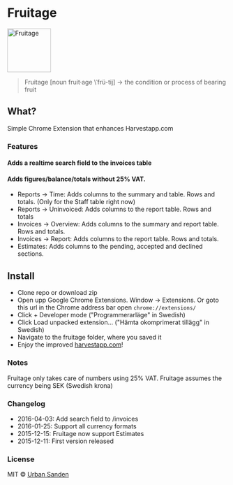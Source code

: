 # Fruitage 

<img src="https://cloud.githubusercontent.com/assets/307676/11738804/2d5895c2-9fe6-11e5-8655-f45371167bb6.png" alt="Fruitage" height="100">

> Fruitage [noun fruit·age \ˈfrü-tij\] → the condition or process of bearing fruit

## What?
Simple Chrome Extension that enhances Harvestapp.com

### Features

#### Adds a realtime search field to the invoices table

#### Adds figures/balance/totals without 25% VAT.

+ Reports → Time: Adds columns to the summary and table. Rows and totals. (Only for the Staff table right now)
+ Reports → Uninvoiced: Adds columns to the report table. Rows and totals
+ Invoices → Overview: Adds columns to the summary and report table. Rows and totals.
+ Invoices → Report: Adds columns to the report table. Rows and totals.
+ Estimates: Adds columns to the pending, accepted and declined sections.

## Install

+ Clone repo or download zip
+ Open upp Google Chrome Extensions. Window → Extensions. Or goto this url in the Chrome address bar open ``chrome://extensions/``
+ Click + Developer mode ("Programmerarläge" in Swedish)
+ Click Load unpacked extension… ("Hämta okomprimerat tillägg" in Swedish)
+ Navigate to the fruitage folder, where you saved it
+ Enjoy the improved [harvestapp.com](harvestapp.com)!

### Notes
Fruitage only takes care of numbers using 25% VAT.
Fruitage assumes the currency being SEK (Swedish krona)

### Changelog
+ 2016-04-03: Add search field to /invoices
+ 2016-01-25: Support all currency formats
+ 2015-12-15: Fruitage now support Estimates
+ 2015-12-11: First version released

### License

MIT © [Urban Sanden](https://sprintworks.se)